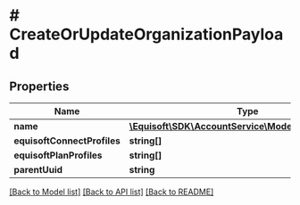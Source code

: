 # # CreateOrUpdateOrganizationPayload

## Properties

Name | Type | Description | Notes
------------ | ------------- | ------------- | -------------
**name** | [**\Equisoft\SDK\AccountService\Model\LocalizedString**](LocalizedString.md) |  | [optional] 
**equisoftConnectProfiles** | **string[]** |  | [optional] 
**equisoftPlanProfiles** | **string[]** |  | [optional] 
**parentUuid** | **string** |  | [optional] 

[[Back to Model list]](../../README.md#documentation-for-models) [[Back to API list]](../../README.md#documentation-for-api-endpoints) [[Back to README]](../../README.md)


